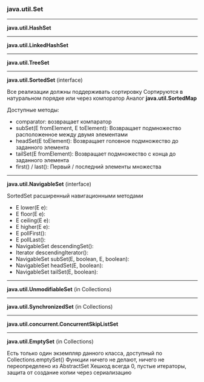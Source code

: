 ### java.util.Set

---

**java.util.HashSet**

---

**java.util.LinkedHashSet**

---

**java.util.TreeSet**

---

**java.util.SortedSet** (interface)

Все реализации должны поддерживать сортировку
Сортируются в натуральном порядке или через компоратор
Аналог **java.util.SortedMap**

Доступные методы:
* comparator:
  возвращает компаратор
* subSet(E fromElement, E toElement):
  Возвращает подмножество расположенное между двумя элементами
* headSet(E toElement):
  Возвращает головное подмножество до заданного элемента
* tailSet(E fromElement):
  Возвращает подмножество с конца до заданного элемента
* first() / last():
  Первый / последний элементы множества

---

**java.util.NavigableSet** (interface)

SortedSet расширенный навигационными методами
* E lower(E e):
* E floor(E e):
* E ceiling(E e):
* E higher(E e):
* E pollFirst():
* E pollLast():
* NavigableSet<E> descendingSet():
* Iterator<E> descendingIterator():
* NavigableSet<E> subSet(E, boolean, E, boolean):
* NavigableSet<E> headSet(E, boolean):
* NavigableSet<E> tailSet(E, boolean):

---

**java.util.UnmodifiableSet** (in Collections)

---

**java.util.SynchronizedSet** (in Collections)

---

**java.util.concurrent.ConcurrentSkipListSet**

---

**java.util.EmptySet** (in Collections)

Есть только один экземпляр данного класса, доступный по Collections.emptySet()
Функции ничего не делают, ничего не переопределено из AbstractSet
Хешкод всегда 0, пустые итераторы, защита от создание копии через сериализацию
